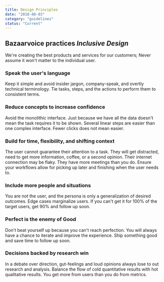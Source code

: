 ```yaml
---
title: Design Principles
date: "2018-08-03"
category: "guidelines"
status: "Current"
---
```


<h2 class="indexExplain">Bazaarvoice practices <em>Inclusive Design</em></h2>

We're creating the best products and services for our customers; Never assume it won't matter to the individual user.

### Speak the user's language
Keep it simple and avoid insider jargon, company-speak, and overtly technical terminology. Tie tasks, steps, and the actions to perform them to consistent terms.

### Reduce concepts to increase confidence
Avoid the monolithic interface. Just because we have all the data doesn't mean the task requires it to be shown. Several linear steps are easier than one complex interface. Fewer clicks does not mean easier.

### Build for time, flexibility, and shifting context
The user cannot guarantee their attention to a task. They will get distracted, need to get more information, coffee, or a second opinion. Their internet connection may be flaky. They have more meetings than you do. Ensure your workflows allow for picking up later and finishing when the user needs to.

### Include more people and situations
You are not the user, and the persona is only a generalization of desired outcomes. Edge cases marginalize users. If you can't get it for 100% of the target users, get 90% and follow up soon.

### Perfect is the enemy of Good
Don't beat yourself up because you can't reach perfection. You will always have a chance to iterate and improve the experience. Ship something good and save time to follow up soon.

### Decisions backed by research win
In a debate over direction, gut-feelings and loud opinions always lose to out research and analysis. Balance the flow of cold quantitative results with hot qualitative results. You get more from users than you do from metrics.
